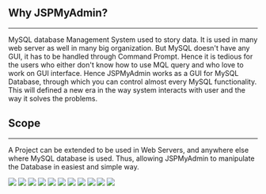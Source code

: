## Why JSPMyAdmin? ##

---

MySQL database Management System used to story data. It is used in many web server as well in many big organization. But MySQL doesn't have any GUI, it has to be handled through Command Prompt. Hence it is tedious for the users who either don't know how to use MQL query and who love to work on GUI interface. Hence JSPMyAdmin works as a GUI for MySQL Database, through which you can control almost every MySQL functionality. This will defined a new era in the way system interacts with user and the way it solves the problems.

## Scope ##

---

A Project can be extended to be used in Web Servers, and anywhere else where MySQL database is used. Thus, allowing JSPMyAdmin to manipulate the Database in easiest and simple way.

<a href='http://img242.imageshack.us/my.php?image=tableview2uz5.jpg'><img src='http://img242.imageshack.us/img242/8053/tableview2uz5.th.jpg' border='0' /></a>
<a href='http://img242.imageshack.us/my.php?image=tableview2uz5.jpg'><img src='http://img242.imageshack.us/img242/8053/tableview2uz5.th.jpg' border='0' /></a>
<a href='http://img242.imageshack.us/my.php?image=queryho3.jpg'><img src='http://img242.imageshack.us/img242/4702/queryho3.th.jpg' border='0' /></a>
<a href='http://img234.imageshack.us/my.php?image=priviligeszo4.jpg'><img src='http://img234.imageshack.us/img234/3867/priviligeszo4.th.jpg' border='0' /></a>
<a href='http://img234.imageshack.us/my.php?image=newtblou3.jpg'><img src='http://img234.imageshack.us/img234/640/newtblou3.th.jpg' border='0' /></a>
<a href='http://img150.imageshack.us/my.php?image=newdbvw1.jpg'><img src='http://img150.imageshack.us/img150/4951/newdbvw1.th.jpg' border='0' /></a>
<a href='http://img234.imageshack.us/my.php?image=mainwg1.jpg'><img src='http://img234.imageshack.us/img234/9558/mainwg1.th.jpg' border='0' /></a>
<a href='http://img234.imageshack.us/my.php?image=loginsg7.jpg'><img src='http://img234.imageshack.us/img234/9572/loginsg7.th.jpg' border='0' /></a>
<a href='http://img150.imageshack.us/my.php?image=datainsertfh0.jpg'><img src='http://img150.imageshack.us/img150/1738/datainsertfh0.th.jpg' border='0' /></a>
<a href='http://img234.imageshack.us/my.php?image=databasedropdn0.jpg'><img src='http://img234.imageshack.us/img234/544/databasedropdn0.th.jpg' border='0' /></a>
<a href='http://img234.imageshack.us/my.php?image=createuserpa2.jpg'><img src='http://img234.imageshack.us/img234/5895/createuserpa2.th.jpg' border='0' /></a>
